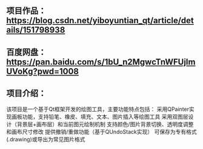 ## 项目作品：https://blog.csdn.net/yiboyuntian_qt/article/details/151798938



## 百度网盘：https://pan.baidu.com/s/1bU_n2MgwcTnWFUjImUVoKg?pwd=1008



## 项目介绍：

该项目是一个基于Qt框架开发的绘图工具，主要功能特点包括： 采用QPainter实现画板功能，支持铅笔、橡皮、填充、文本、图片插入等绘图工具 采用双图层设计（背景层+画布层）和当前图元绘制机制 支持颜色/图片背景切换、透明度调整和画布尺寸修改 提供撤销/重做功能（基于QUndoStack实现） 可保存为专有格式(.drawing)或导出为常见图片格式

